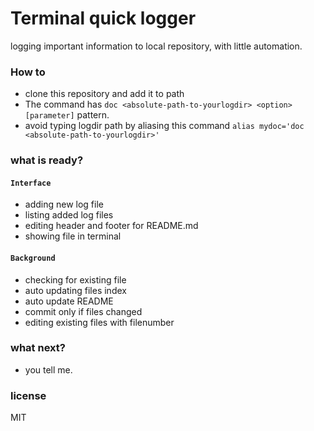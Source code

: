 # Terminal quick logger
logging important information to local repository, with little automation.

### How to
 - clone this repository and add it to path
 - The command has `doc <absolute-path-to-yourlogdir> <option> [parameter]` pattern.
 - avoid typing logdir path by aliasing this command `alias mydoc='doc <absolute-path-to-yourlogdir>'`

### what is ready?
#### `Interface`
 - adding new log file
 - listing added log files
 - editing header and footer for README.md  
 - showing file in terminal


#### `Background`
 - checking for existing file
 - auto updating files index
 - auto update README
 - commit only if files changed
 - editing existing files with filenumber

### what next?
 - you tell me.

### license
MIT